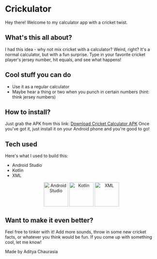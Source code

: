 # Crickulator
Hey there! Welcome to my calculator app with a cricket twist.

## What's this all about?
I had this idea - why not mix cricket with a calculator? Weird, right? 
It's a normal calculator, but with a fun surprise. Type in your favorite cricket player's jersey number, hit equals, and see what happens!

## Cool stuff you can do
- Use it as a regular calculator 
- Maybe hear a thing or two when you punch in certain numbers (hint: think jersey numbers)

## How to install?
Just grab the APK from this link: [Download Cricket Calculator APK](https://drive.google.com/drive/folders/1BWJ6JyQX7le0sn3isJMG-IM_K3BBEZ6S?usp=drive_link)
Once you've got it, just install it on your Android phone and you're good to go!

## Tech used
Here's what I used to build this:
- Android Studio
- Kotlin
- XML 


<div align="center">
  <img src="https://github.com/user-attachments/assets/7c50d8e1-1419-4999-907f-3e200e18cb1d" alt="Android Studio" width="80" height="80"/>
  <img src="https://www.vectorlogo.zone/logos/kotlinlang/kotlinlang-icon.svg" alt="Kotlin" width="80" height="80"/>
  <img src="https://github.com/user-attachments/assets/d5fdbda8-24c0-4b4f-bf60-77584cca3e93" alt="XML" width="80" height="80"/>
</div>

## Want to make it even better?
Feel free to tinker with it! Add more sounds, throw in some new cricket facts, or whatever you think would be fun. If you come up with something cool, let me know!


Made by Aditya Chaurasia
